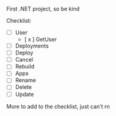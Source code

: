 
First .NET project, so be kind


Checklist:
- [ ] User
  - [ x ] GetUser
- [ ] Deployments
 - [ ] Deploy
 - [ ] Cancel
 - [ ] Rebuild
- [ ] Apps
 - [ ] Rename
 - [ ] Delete
 - [ ] Update

More to add to the checklist, just can't rn
 